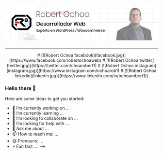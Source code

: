 # [![Robert Ochoa header](github.jpg)](https://robertochoa.com.ve)
<hr>
<p align='center'>
# [![Robert Ochoa facebook](facebook.jpg)](https://www.facebook.com/robertochoaweb)
# [![Robert Ochoa twitter](twitter.jpg)](https://twitter.com/choarobert1)
# [![Robert Ochoa instagram](instagram.jpg)](https://www.instagram.com/ochoarob1)
# [![Robert Ochoa linkedin](linkedin.jpg)](https://www.linkedin.com/in/ochoarobert1/)
</p>

### Hello there 👋
Here are some ideas to get you started:

- 🔭 I’m currently working on ...
- 🌱 I’m currently learning ...
- 👯 I’m looking to collaborate on ...
- 🤔 I’m looking for help with ...
- 💬 Ask me about ...
- 📫 How to reach me: ...
- 😄 Pronouns: ...
- ⚡ Fun fact: ...
-->
